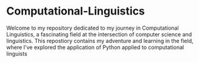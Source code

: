 # Computational-Linguistics
Welcome to my repository dedicated to my journey in Computational Linguistics, a fascinating field at the intersection of computer science and linguistics. This repostiory contains my adventure and learning in the field, where I've explored the application of Python applied to computational linguists
